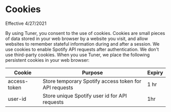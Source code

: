 # Cookies

Effective 4/27/2021

By using Tuner, you consent to the use of cookies. Cookies are small pieces of data stored in your web browser by a website you visit, and allow websites to remember stateful information during and after a session. We use cookies to enable Spotify API requests after authentication. We don't use third-party cookies. When you use Tuner, we place the following persistent cookies in your web browser:

| Cookie  | Purpose | Expiry | 
| - | - | - |
| access-token  | Store temporary Spotify access token for API requests | 1 hr |
| user-id  | Store unique Spotify user id for API requests | 1hr |
